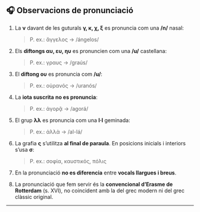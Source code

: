 
## 🎧 Observacions de pronunciació

1. La **ν** davant de les guturals **γ, κ, χ, ξ** es pronuncia com una **/n/** nasal:
   > P. ex.: ἄγγελος → /ángelos/

2. Els **diftongs αυ, ευ, ηυ** es pronuncien com una **/u/** castellana:
   > P. ex.: γραυς → /graús/

3. El **diftong ου** es pronuncia com **/u/**:
   > P. ex.: οὐρανός → /uranós/

4. La **iota suscrita** **no es pronuncia**:
   > P. ex.: ἀγορᾷ → /agorá/

5. El grup **λλ** es pronuncia com una **l·l** geminada:
   > P. ex.: ἀλλὰ → /al-lá/

6. La grafia **ς** s’utilitza **al final de paraula**. En posicions inicials i interiors s’usa **σ**:
   > P. ex.: σοφία, καυστικός, πόλις

7. En la pronunciació **no es diferencia** entre **vocals llargues i breus**.

8. La pronunciació que fem servir és la **convencional d’Erasme de Rotterdam** (s. XVI), no coincident amb la del grec modern ni del grec clàssic original.

---
